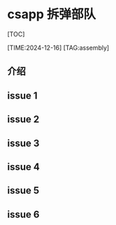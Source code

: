 # csapp 拆弹部队

[TOC]


[TIME:2024-12-16]
[TAG:assembly]

## 介绍


## issue 1

## issue 2

## issue 3

## issue 4

## issue 5

## issue 6

